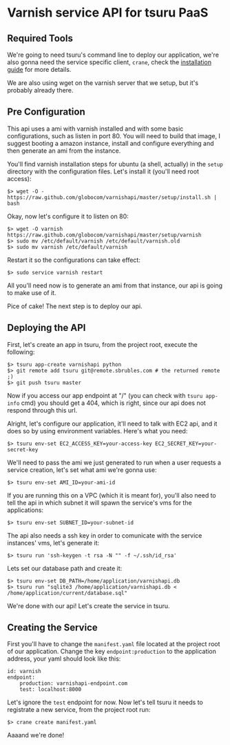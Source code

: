 Varnish service API for tsuru PaaS
==================================


Required Tools
--------------

We're going to need tsuru's command line to deploy our application, we're also gonna need the service specific client, `crane`,
check the [installation guide](http://docs.tsuru.io/en/latest/install/client.html) for more details.

We are also using wget on the varnish server that we setup, but it's probably already there.


Pre Configuration
-----------------

This api uses a ami with varnish installed and with some basic configurations, such as listen in port 80.
You will need to build that image, I suggest booting a amazon instance, install and configure everything and then generate
an ami from the instance.

You'll find varnish installation steps for ubuntu (a shell, actually) in the `setup` directory with the configuration files.
Let's install it (you'll need root access):

    $> wget -O - https://raw.github.com/globocom/varnishapi/master/setup/install.sh | bash

Okay, now let's configure it to listen on 80:

    $> wget -O varnish https://raw.github.com/globocom/varnishapi/master/setup/varnish
    $> sudo mv /etc/default/varnish /etc/default/varnish.old
    $> sudo mv varnish /etc/default/varnish

Restart it so the configurations can take effect:

    $> sudo service varnish restart

All you'll need now is to generate an ami from that instance, our api is going to make use of it.

Pice of cake! The next step is to deploy our api.


Deploying the API
-----------------

First, let's create an app in tsuru, from the project root, execute the following:

    $> tsuru app-create varnishapi python
    $> git remote add tsuru git@remote.sbrubles.com # the returned remote ;)
    $> git push tsuru master

Now if you access our app endpoint at "/" (you can check with `tsuru app-info` cmd) you should get a 404, which is right,
since our api does not respond through this url.

Alright, let's configure our application, it'll need to talk with EC2 api, and it does so by using environment variables. Here's what you need:

    $> tsuru env-set EC2_ACCESS_KEY=your-access-key EC2_SECRET_KEY=your-secret-key

We'll need to pass the ami we just generated to run when a user requests a service creation, let's set what ami we're gonna use:

    $> tsuru env-set AMI_ID=your-ami-id

If you are running this on a VPC (which it is meant for), you'll also need to tell the api in which subnet it will spawn the service's vms for the applications:

    $> tsuru env-set SUBNET_ID=your-subnet-id

The api also needs a ssh key in order to comunicate with the service instances' vms, let's generate it:

    $> tsuru run 'ssh-keygen -t rsa -N "" -f ~/.ssh/id_rsa'

Lets set our database path and create it:

    $> tsuru env-set DB_PATH=/home/application/varnishapi.db
    $> tsuru run "sqlite3 /home/application/varnishapi.db < /home/application/current/database.sql"

We're done with our api! Let's create the service in tsuru.


Creating the Service
--------------------

First you'll have to change the `manifest.yaml` file located at the project root of our application.
Change the key `endpoint:production` to the application address, your yaml should look like this:

    id: varnish
    endpoint:
        production: varnishapi-endpoint.com
        test: localhost:8000

Let's ignore the `test` endpoint for now.
Now let's tell tsuru it needs to registrate a new service, from the project root run:

    $> crane create manifest.yaml

Aaaand we're done!
